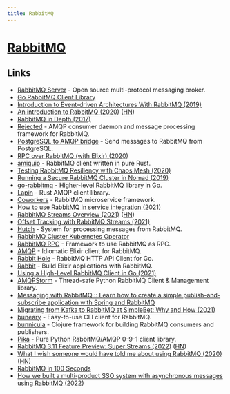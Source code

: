```yaml
---
title: RabbitMQ
---
```


# [RabbitMQ](https://www.rabbitmq.com/)

## Links

- [RabbitMQ Server](https://github.com/rabbitmq/rabbitmq-server) - Open source multi-protocol messaging broker.
- [Go RabbitMQ Client Library](https://github.com/streadway/amqp)
- [Introduction to Event-driven Architectures With RabbitMQ (2019)](https://blog.theodo.com/2019/08/event-driven-architectures-rabbitmq/)
- [An introduction to RabbitMQ (2020)](https://www.erlang-solutions.com/blog/an-introduction-to-rabbitmq-what-is-rabbitmq.html) ([HN](https://news.ycombinator.com/item?id=23258301))
- [RabbitMQ in Depth (2017)](https://www.manning.com/books/rabbitmq-in-depth)
- [Rejected](https://github.com/gmr/rejected) - AMQP consumer daemon and message processing framework for RabbitMQ.
- [PostgreSQL to AMQP bridge](https://github.com/subzerocloud/pg-amqp-bridge) - Send messages to RabbitMQ from PostgreSQL.
- [RPC over RabbitMQ (with Elixir) (2020)](https://andrealeopardi.com/posts/rpc-over-rabbitmq-with-elixir/)
- [amiquip](https://github.com/jgallagher/amiquip) - RabbitMQ client written in pure Rust.
- [Testing RabbitMQ Resiliency with Chaos Mesh (2020)](https://www.youtube.com/watch?v=y2HAJBiXsw0)
- [Running a Secure RabbitMQ Cluster in Nomad (2019)](https://andydote.co.uk/2019/04/06/nomad-rabbitmq-secure/)
- [go-rabbitmq](https://github.com/wagslane/go-rabbitmq) - Higher-level RabbitMQ library in Go.
- [Lapin](https://github.com/CleverCloud/lapin) - Rust AMQP client library.
- [Coworkers](https://github.com/tjmehta/coworkers) - RabbitMQ microservice framework.
- [How to use RabbitMQ in service integration (2021)](https://www.erlang-solutions.com/blog/how-to-use-rabbitmq-in-service-integration/)
- [RabbitMQ Streams Overview (2021)](https://blog.rabbitmq.com/posts/2021/07/rabbitmq-streams-overview/) ([HN](https://news.ycombinator.com/item?id=27825889))
- [Offset Tracking with RabbitMQ Streams (2021)](https://blog.rabbitmq.com/posts/2021/09/rabbitmq-streams-offset-tracking/)
- [Hutch](https://github.com/ruby-amqp/hutch) - System for processing messages from RabbitMQ.
- [RabbitMQ Cluster Kubernetes Operator](https://github.com/rabbitmq/cluster-operator)
- [RabbitMQ RPC](https://github.com/0x4b53/amqp-rpc) - Framework to use RabbitMQ as RPC.
- [AMQP](https://github.com/pma/amqp) - Idiomatic Elixir client for RabbitMQ.
- [Rabbit Hole](https://github.com/michaelklishin/rabbit-hole) - RabbitMQ HTTP API Client for Go.
- [Rabbit](https://github.com/nsweeting/rabbit) - Build Elixir applications with RabbitMQ.
- [Using a High-Level RabbitMQ Client in Go (2021)](https://qvault.io/golang/connecting-to-rabbitmq-in-golang-easy/)
- [AMQPStorm](https://github.com/eandersson/amqpstorm) - Thread-safe Python RabbitMQ Client & Management library.
- [Messaging with RabbitMQ :: Learn how to create a simple publish-and-subscribe application with Spring and RabbitMQ](https://github.com/spring-guides/gs-messaging-rabbitmq)
- [Migrating from Kafka to RabbitMQ at SimpleBet: Why and How (2021)](https://www.youtube.com/watch?v=dmBdFh5N1g4)
- [buneary](https://github.com/dominikbraun/buneary) - Easy-to-use CLI client for RabbitMQ.
- [bunnicula](https://github.com/nomnom-insights/nomnom.bunnicula) - Clojure framework for building RabbitMQ consumers and publishers.
- [Pika](https://github.com/pika/pika) - Pure Python RabbitMQ/AMQP 0-9-1 client library.
- [RabbitMQ 3.11 Feature Preview: Super Streams (2022)](https://blog.rabbitmq.com/posts/2022/07/rabbitmq-3-11-feature-preview-super-streams/) ([HN](https://news.ycombinator.com/item?id=32088219))
- [What I wish someone would have told me about using RabbitMQ (2020)](https://ryanrodemoyer.github.io/what-i-wish-someone-would-have-told-me-about-using-rabbitmq-before-it-was-too-late/) ([HN](https://news.ycombinator.com/item?id=32091550))
- [RabbitMQ in 100 Seconds](https://www.youtube.com/watch?v=NQ3fZtyXji0)
- [How we built a multi-product SSO system with asynchronous messages using RabbitMQ (2022)](https://medium.com/wttj-tech/how-we-built-a-multi-product-sso-system-with-asynchronous-messages-using-rabbitmq-889fefba02b1)
